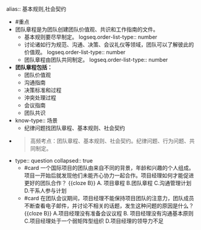alias:: 基本规则,社会契约

- #重点
- 团队章程是为团队创建团队价值观、共识和工作指南的文件。
	- 基本规则要尽早制定。
	  logseq.order-list-type:: number
	- 讨论诸如行为规范、沟通、决策、会议礼仪等领域，团队可以了解彼此的价值观。
	  logseq.order-list-type:: number
	- 团队章程由团队共同制定。
	  logseq.order-list-type:: number
- **团队章程包括：**
	- 团队价值观
	- 沟通指南
	- 决策标准和过程
	- 沖突处理过程
	- 会议指南
	- 团队共识
- know-type:: 场景
	- 纪律问题找团队章程、基本规则、社会契约
- > 高频考点：团队章程、基本规则、社会契约。纪律问题、行为问题、共同制定。
- type:: question
  collapsed:: true
	- #card 一个国际项目的团队由来自不同的背景，年龄和兴趣的个人组成。项目一开始后就发现他们未能齐心协力一起合作。项目经理如何才能促进更好的团队合作？ {{cloze B}}
	  A. 项目章程
	  B.团队章程
	  C.沟通管理计划
	  D.干系人参与计划
	- #card 在团队会议期间，项目经理不能保持项目团队的注意力，团队成员不断查看电子邮件，并讨论不相关的话题，发生这种问题的原因是什么？ {{cloze B}}
	  A.项目经理没有准备会议议程
	  B. 项目经理没有沟通基本原则
	  C.项目经理处于一个弱矩阵型组织
	  D.项目经理的领导力不足